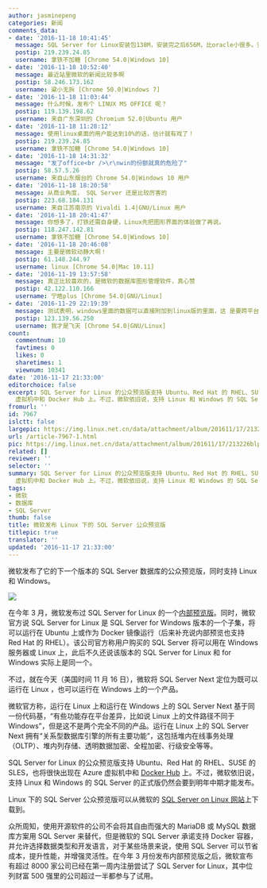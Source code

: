 ```yaml
---
author: jasminepeng
categories: 新闻
comments_data:
- date: '2016-11-18 10:41:45'
  message: SQL Server for Linux安装包138M，安装完之后656M，比oracle小很多。安装配置很简单，这个给一个赞。
  postip: 219.239.24.85
  username: 拿铁不加糖 [Chrome 54.0|Windows 10]
- date: '2016-11-18 10:52:40'
  message: 最近站里微软的新闻比较多啊
  postip: 58.246.173.162
  username: 粱小无拆 [Chrome 50.0|Windows 7]
- date: '2016-11-18 11:03:44'
  message: 什么时候，发布个 LINUX MS OFFICE 呢？
  postip: 119.139.198.62
  username: 来自广东深圳的 Chromium 52.0|Ubuntu 用户
- date: '2016-11-18 11:28:12'
  message: 使用linux桌面的用户能达到10%的话，估计就有戏了！
  postip: 219.239.24.85
  username: 拿铁不加糖 [Chrome 54.0|Windows 10]
- date: '2016-11-18 14:31:32'
  message: "发了office<br />\r\nwin的份额就真的危险了"
  postip: 58.57.5.26
  username: 来自山东烟台的 Chrome 54.0|Windows 10 用户
- date: '2016-11-18 18:20:58'
  message: 从商业角度， SQL Server 还是比较厉害的
  postip: 223.68.184.131
  username: 来自江苏南京的 Vivaldi 1.4|GNU/Linux 用户
- date: '2016-11-18 20:41:47'
  message: 你想多了，打铁还需自身硬，Linux先把图形界面的体验做了再说。
  postip: 118.247.142.81
  username: 拿铁不加糖 [Chrome 54.0|Windows 10]
- date: '2016-11-18 20:46:08'
  message: 主要是微软动静大啊！
  postip: 61.148.244.97
  username: linux [Chrome 54.0|Mac 10.11]
- date: '2016-11-19 13:57:58'
  message: 真正比较喜欢的，是微软的数据库图形管理软件，真心赞
  postip: 42.122.110.166
  username: 宁皓plus [Chrome 54.0|GNU/Linux]
- date: '2016-11-29 22:19:39'
  message: 测试表明，windows里面的数据可以直接附加到linux版的里面，这 是要跨平台的节奏？
  postip: 123.139.56.250
  username: 我才是飞天 [Chrome 54.0|GNU/Linux]
count:
  commentnum: 10
  favtimes: 0
  likes: 0
  sharetimes: 1
  viewnum: 10341
date: '2016-11-17 21:33:00'
editorchoice: false
excerpt: SQL Server for Linux 的公众预览版支持 Ubuntu、Red Hat 的 RHEL、SUSE 的 SLES，也将很快出现在 Azure
  虚拟机中和 Docker Hub 上。不过，微软依旧说，支持 Linux 和 Windows 的 SQL Server 的正式版仍然会要到明年中期才能发布。
fromurl: ''
id: 7967
islctt: false
largepic: https://img.linux.net.cn/data/attachment/album/201611/17/213226blpr367yaaafzaaw.jpg
url: /article-7967-1.html
pic: https://img.linux.net.cn/data/attachment/album/201611/17/213226blpr367yaaafzaaw.jpg.thumb.jpg
related: []
reviewer: ''
selector: ''
summary: SQL Server for Linux 的公众预览版支持 Ubuntu、Red Hat 的 RHEL、SUSE 的 SLES，也将很快出现在 Azure
  虚拟机中和 Docker Hub 上。不过，微软依旧说，支持 Linux 和 Windows 的 SQL Server 的正式版仍然会要到明年中期才能发布。
tags:
- 微软
- 数据库
- SQL Server
thumb: false
title: 微软发布 Linux 下的 SQL Server 公众预览版
titlepic: true
translator: ''
updated: '2016-11-17 21:33:00'
---
```


微软发布了它的下一个版本的 SQL Server 数据库的公众预览版，同时支持 Linux 和 Windows。


![](/data/attachment/album/201611/17/213226blpr367yaaafzaaw.jpg)


在今年 3 月，微软发布过 SQL Server for Linux 的一个[内部预览版](/article-7082-1.html)。同时，微软官方说 SQL Server for Linux 是 SQL Server for Windows 版本的一个子集，将可以运行在 Ubuntu 上或作为 Docker 镜像运行（后来补充说内部预览也支持 Red Hat 的 RHEL）。该公司官方称用户购买的 SQL Server 将可以用在 Windows 服务器或 Linux 上，此后不久还说该版本的 SQL Server for Linux 和 for Windows 实际上是同一个。 


不过，就在今天（美国时间 11 月 16 日），微软将 SQL Server Next 定位为既可以运行在 Linux ，也可以运行在 Windows 上的一个产品。


微软官方称，运行在 Linux 上和运行在 Windows 上的 SQL Server Next 基于同一份代码基，“有些功能存在平台差异，比如说 Linux 上的文件路径不同于 Windows”，但是这不是两个完全不同的产品。运行在 Linux 上的 SQL Server Next 拥有“关系型数据库引擎的所有主要功能”，这包括堆内在线事务处理（OLTP）、堆内列存储、透明数据加密、全程加密、行级安全等等。


SQL Server for Linux 的公众预览版支持 Ubuntu、Red Hat 的 RHEL、SUSE 的 SLES，也将很快出现在 Azure 虚拟机中和 [Docker Hub](http://hub.docker.com/r/microsoft/mssql-server-linux) 上。不过，微软依旧说，支持 Linux 和 Windows 的 SQL Server 的正式版仍然会要到明年中期才能发布。


Linux 下的 SQL Server 公众预览版可以从微软的 [SQL Server on Linux 网站](https://www.microsoft.com/en-us/sql-server/sql-server-vnext-including-Linux)上下载到。 


众所周知，使用开源软件的公司不会将其自由而强大的 MariaDB 或 MySQL 数据库方案用 SQL Server 来替代，但是微软的 SQL Server 承诺支持 Docker 容器，并允许选择数据类型和开发语言，对于某些场景来说，使用 SQL Server 可以节省成本，提升性能，并增强灵活性。在今年 3 月份发布内部预览版之后，微软宣布有超过 8000 家公司已经在第一周内注册尝试了 SQL Server for Linux，其中位列财富 500 强里的公司超过一半都参与了试用。